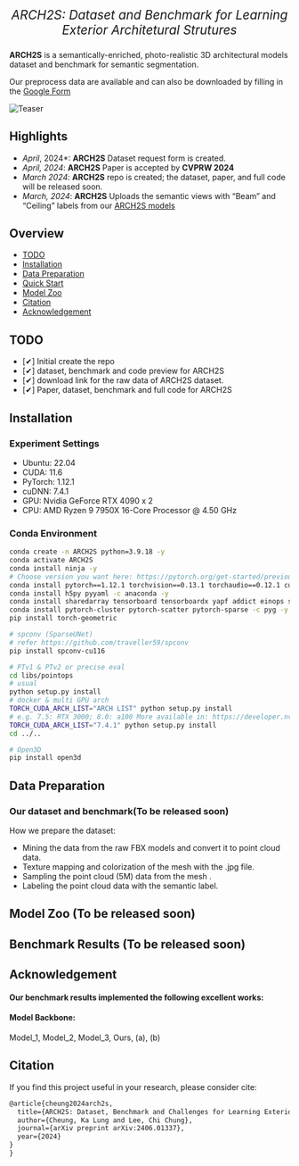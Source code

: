 <!-- <p align="center">
ARCH2S: A Dataset and Benchmark for Learning Exterior Architetural Strutures
</p> -->


<p align="center" style="font-size:1.6em;"><em>ARCH2S: Dataset and Benchmark for Learning Exterior Architetural Strutures</em></p>



<!-- #  ARCH2S: Dataset and Benchmark for Learning Exterior Architetural Strutures -->
<!-- **Pointcept** is a powerful and flexible codebase for point cloud perception research. It is also an official implementation of the following paper: -->
**ARCH2S** is a semantically-enriched, photo-realistic 3D architectural models dataset and benchmark for semantic segmentation. 

Our preprocess data are available and can also be downloaded by filling in the
[Google Form](https://forms.gle/ADCLHHxHwtbaAsxR9)

![Teaser](arch2s-teaser.png")

## Highlights
- *April*, 2024*: **ARCH2S** Dataset request form is created.
- *April, 2024*: **ARCH2S** Paper is accepted by **CVPRW 2024**
- *March 2024*: **ARCH2S** repo is created; the dataset, paper, and full code will be released soon.
- *March, 2024*: **ARCH2S** Uploads the semantic views with “Beam” and “Ceiling” labels from our [ARCH2S models](img/add_view_arch2s_model.png)
## Overview
- [TODO](#todo)
- [Installation](#installation)
- [Data Preparation](#data-preparation)
- [Quick Start](#quick-start)
- [Model Zoo](#model-zoo)
- [Citation](#citation)
- [Acknowledgement](#acknowledgement)

## TODO
- [✔] Initial create the repo 
- [✔] dataset, benchmark and code preview for ARCH2S
- [✔] download link for the raw data of ARCH2S dataset.
- [✔] Paper, dataset, benchmark and full code for ARCH2S
<!-- - [ ] BIM Models from ARCH2S -->
<!-- [![ARCH2S Model](img/add_view_arch2s_model.png)](img/add_view_arch2s_model.png) -->

## Installation

### Experiment Settings
- Ubuntu: 22.04
- CUDA: 11.6
- PyTorch: 1.12.1
- cuDNN: 7.4.1
- GPU: Nvidia GeForce RTX 4090 x 2
- CPU: AMD Ryzen 9 7950X 16-Core Processor @ 4.50 GHz

### Conda Environment

```bash
conda create -n ARCH2S python=3.9.18 -y
conda activate ARCH2S
conda install ninja -y
# Choose version you want here: https://pytorch.org/get-started/previous-versions/
conda install pytorch==1.12.1 torchvision==0.13.1 torchaudio==0.12.1 cudatoolkit=11.6-c pytorch -y
conda install h5py pyyaml -c anaconda -y
conda install sharedarray tensorboard tensorboardx yapf addict einops scipy plyfile termcolor timm -c conda-forge -y
conda install pytorch-cluster pytorch-scatter pytorch-sparse -c pyg -y
pip install torch-geometric

# spconv (SparseUNet)
# refer https://github.com/traveller59/spconv
pip install spconv-cu116

# PTv1 & PTv2 or precise eval
cd libs/pointops
# usual
python setup.py install
# docker & multi GPU arch
TORCH_CUDA_ARCH_LIST="ARCH LIST" python setup.py install
# e.g. 7.5: RTX 3000; 8.0: a100 More available in: https://developer.nvidia.com/cuda-gpus
TORCH_CUDA_ARCH_LIST="7.4.1" python setup.py install
cd ../..

# Open3D
pip install open3d
```
<!-- #### Our codebase structure is as follows:
```bash
/s2b
├── code_timer.py
├── config
│   ├── config_ARCH2S_public_services.yaml
    ├── ... (more files)
├── entity_create.py
├── entity_search.py
├── exp
│   ├── class_attribute
│   │   ├── class_attributes_{datatime}.txt
│   │   ├── ... (more files)
├── ifc_label_map.py
├── scripts
│   └── ARCH2S_main.sh
├── ARCH2S_main.py
└── utils
    ├── label_list.py
    ├── parse_yaml.py
    ├── pcd_Loader.py
    ├── pcd_Processor.py
``` -->

## Data Preparation

### Our dataset and benchmark(To be released soon)
<!-- The link for raw FBX Models (open Landsacpe ). Optionally,can also be downloaded [[here](https://drive.google.com/drive/folders/1dF1WHWCpI4NJpkJBm4jStjLFcSBzH6Ep?usp=sharing)] -->

How we  prepare the dataset:
- Mining the data from the raw FBX models and convert it to point cloud data.
- Texture mapping and colorization of the mesh with the .jpg file.
- Sampling the point cloud (5M) data from the mesh .
- Labeling the point cloud data with the semantic label.
 
<!-- Download our dataset and benchmark(To be released soon) and unzip it.
```
# ARCH2S_DIR: the directory of downloaded ARCH2S dataset.
# RAW_ARCH2S_DIR: the directory of ARCH2S dataset.
# PROCESSED_ARCH2S_DIR: the directory of processed ARCH2S dataset and benchmark(output dir).

# ARCH2S
python pointcept/datasets/preprocessing/ARCH2S/preprocess_ARCH2S.py --dataset_root ${ARCH2S_DIR} --output_root ${PROCESSED_ARCH2S_DIR}
```
- Link processed dataset and benchmarkto codebase.
```
mkdir data/ARCH2S
ln -s ${PROCESSED_ARCH2S_DIR} ${CODEBASE_DIR}/data/ARCH2S
``` -->

<!-- ## Quick Start

### Running our Framework
```bash
sh s2b/scripts/ARCH2S_main.sh
```

### Training the segmentation model
**Train from scratch.** The training processing is based on configs in `configs` folder. 
The training script will generate an experiment folder in `exp` folder and backup essential code in the experiment folder.
Training config, log, tensorboard, and checkpoints will also be saved into the experiment folder during the training process.
```bash
export CUDA_VISIBLE_DEVICES=${CUDA_VISIBLE_DEVICES}
# Script (Recommended)
sh scripts/train.sh -p ${INTERPRETER_PATH} -g ${NUM_GPU} -d ${DATASET_NAME} -c ${CONFIG_NAME} -n ${EXP_NAME}
# Direct
export PYTHONPATH=./
python tools/train.py --config-file ${CONFIG_PATH} --num-gpus ${NUM_GPU} --options save_path=${SAVE_PATH}
```
```bash
# S3DIS
sh scripts/train.sh -g 2 -d s3dis -c semseg-pt-ARCH2S-v1m1-0-base -n semseg-pt-ARCH2S-v1m1-0-base
# SensatUrban
sh scripts/train.sh -g 2 -d sensaturban -c semseg-pt-ARCH2S-v1m1-0-base -n semseg-pt-ARCH2S-v1m1-0-base
# BuildingNet
sh scripts/train.sh -g 2 -d buildingnet -c semseg-pt-ARCH2S-v1m1-0-base -n semseg-pt-ARCH2S-v1m1-0-base
```
For example:
```bash
# By script (Recommended)
# -p is default set as python and can be ignored
sh scripts/train.sh -p python -d scannet -c semseg-pt-v2m2-0-base -n semseg-pt-v2m2-0-base
# Direct
export PYTHONPATH=./
python tools/train.py --config-file configs/scannet/semseg-pt-v2m2-0-base.py --options save_path=exp/scannet/semseg-pt-v2m2-0-base
```




##  Results

#### BIM models
Download example BIM model reconstructed by [here](https://forms.gle/) -->


## Model Zoo (To be released soon)

## Benchmark Results (To be released soon)
<!-- | Method              | G | C | S3DIS mIoU (%) | S3DIS OA (%) | SensatUrban mIoU (%) | SensatUrban OA (%) | BuildingNet mIoU (%) | BuildingNet OA (%) |
|---------------------|---|---|----------------|--------------|----------------------|--------------------|----------------------|--------------------|
| Model_1         | ✔ | ✔ | -              | -            | -                    | -                  | -                    | -                  |
| Model_2    | ✔ | ✔ | -              | -            | -                    | -                  | -                    | -                  |
| Model_3       | ✔ | ✔ | -              | -            | -                    | -                  | -                    | -                  |
| Model_4            | ✔ | ✔ | -              | -            | -                    | -                  | -                    | -                  |
| Ours        | ✔ | ✔ | -              | -            | -                    | -                  | -                    | -                  |
| Ours (a) | ✔ | ✔ | -            | -            | -                    | -                  | -                    | -                  |
| Ours (b)  | ✔ | ✔ | -            | -            | -                    | -                  | -                    | -                  |
| Ours (c)       | ✔ | ✔ | -            | -            | -                    | -                  | -                    | -                  |
| Ours (d)  | ✔ | ✔ | -            | -            | -                    | -                  | -                    | -                  |
| Ours (e)       | ✔ |  ✔  | -            | -            | -                    | -                  | -                    | -                  | -->


## Acknowledgement

#### Our benchmark results implemented the following excellent works:

#### Model Backbone:
Model_1, Model_2, Model_3, Ours, (a), (b)
## Citation
If you find this project useful in your research, please consider cite:

```latex
@article{cheung2024arch2s,
  title={ARCH2S: Dataset, Benchmark and Challenges for Learning Exterior Architectural Structures from Point Clouds},
  author={Cheung, Ka Lung and Lee, Chi Chung},
  journal={arXiv preprint arXiv:2406.01337},
  year={2024}
}
}
```
